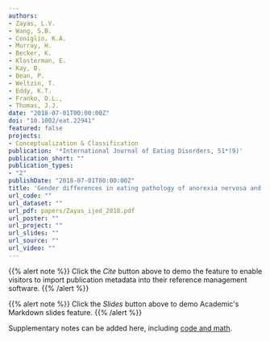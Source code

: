 ```yaml
---
authors:
- Zayas, L.V.
- Wang, S.B.
- Coniglio, K.A.
- Murray, H.
- Becker, K.
- Klosterman, E.
- Kay, B.
- Bean, P.
- Weltzin, T.
- Eddy, K.T.
- Franko, D.L.,
- Thomas, J.J.
date: "2018-07-01T00:00:00Z"
doi: "10.1002/eat.22941"
featured: false
projects: 
- Conceptualization & Classification
publication: '*International Journal of Eating Disorders, 51*(9)'
publication_short: ""
publication_types:
- "2"
publishDate: "2018-07-01T00:00:00Z"
title: 'Gender differences in eating pathology of anorexia nervosa and bulimia nervosa across new DSM-5 severity categories'
url_code: ""
url_dataset: ""
url_pdf: papers/Zayas_ijed_2018.pdf
url_poster: ""
url_project: ""
url_slides: ""
url_source: ""
url_video: ""
---
```



{{% alert note %}}
Click the *Cite* button above to demo the feature to enable visitors to import publication metadata into their reference management software.
{{% /alert %}}

{{% alert note %}}
Click the *Slides* button above to demo Academic's Markdown slides feature.
{{% /alert %}}

Supplementary notes can be added here, including [code and math](https://sourcethemes.com/academic/docs/writing-markdown-latex/).
